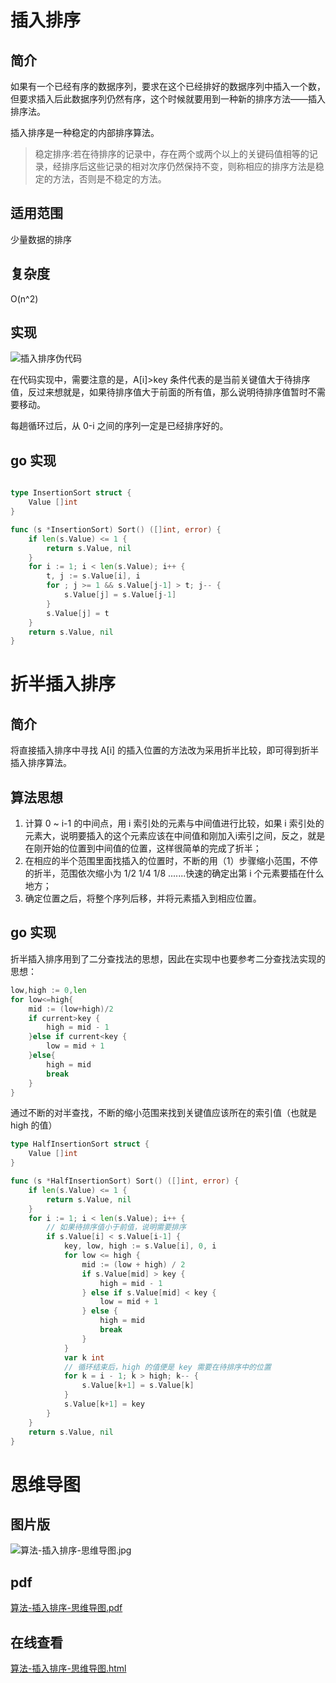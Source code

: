 # 插入排序

## 简介

如果有一个已经有序的数据序列，要求在这个已经排好的数据序列中插入一个数，但要求插入后此数据序列仍然有序，这个时候就要用到一种新的排序方法——插入排序法。

插入排序是一种稳定的内部排序算法。

> 稳定排序:若在待排序的记录中，存在两个或两个以上的关键码值相等的记录，经排序后这些记录的相对次序仍然保持不变，则称相应的排序方法是稳定的方法，否则是不稳定的方法。

## 适用范围

少量数据的排序

## 复杂度

O(n^2)

## 实现

![插入排序伪代码](https://cnymw.github.io/GolangStudy/docs/img/算法-插入排序/算法-插入排序-插入排序伪代码.png)

在代码实现中，需要注意的是，A[i]>key 条件代表的是当前关键值大于待排序值，反过来想就是，如果待排序值大于前面的所有值，那么说明待排序值暂时不需要移动。

每趟循环过后，从 0-i 之间的序列一定是已经排序好的。

## go 实现

```go

type InsertionSort struct {
	Value []int
}

func (s *InsertionSort) Sort() ([]int, error) {
	if len(s.Value) <= 1 {
		return s.Value, nil
	}
	for i := 1; i < len(s.Value); i++ {
		t, j := s.Value[i], i
		for ; j >= 1 && s.Value[j-1] > t; j-- {
			s.Value[j] = s.Value[j-1]
		}
		s.Value[j] = t
	}
	return s.Value, nil
}
```

# 折半插入排序

## 简介

将直接插入排序中寻找 A[i] 的插入位置的方法改为采用折半比较，即可得到折半插入排序算法。

## 算法思想

1. 计算 0 ~ i-1 的中间点，用 i 索引处的元素与中间值进行比较，如果 i 索引处的元素大，说明要插入的这个元素应该在中间值和刚加入i索引之间，反之，就是在刚开始的位置到中间值的位置，这样很简单的完成了折半；
2. 在相应的半个范围里面找插入的位置时，不断的用（1）步骤缩小范围，不停的折半，范围依次缩小为 1/2 1/4 1/8 .......快速的确定出第 i 个元素要插在什么地方；
3. 确定位置之后，将整个序列后移，并将元素插入到相应位置。

## go 实现

折半插入排序用到了二分查找法的思想，因此在实现中也要参考二分查找法实现的思想：

```go
low,high := 0,len
for low<=high{
	mid := (low+high)/2
	if current>key {
		high = mid - 1 
	}else if current<key {
		low = mid + 1
	}else{
		high = mid
		break
	}
}
```

通过不断的对半查找，不断的缩小范围来找到关键值应该所在的索引值（也就是 high 的值）

```go
type HalfInsertionSort struct {
	Value []int
}

func (s *HalfInsertionSort) Sort() ([]int, error) {
	if len(s.Value) <= 1 {
		return s.Value, nil
	}
	for i := 1; i < len(s.Value); i++ {
		// 如果待排序值小于前值，说明需要排序
		if s.Value[i] < s.Value[i-1] {
			key, low, high := s.Value[i], 0, i
			for low <= high {
				mid := (low + high) / 2
				if s.Value[mid] > key {
					high = mid - 1
				} else if s.Value[mid] < key {
					low = mid + 1
				} else {
					high = mid
					break
				}
			}
			var k int
			// 循环结束后，high 的值便是 key 需要在待排序中的位置
			for k = i - 1; k > high; k-- {
				s.Value[k+1] = s.Value[k]
			}
			s.Value[k+1] = key
		}
	}
	return s.Value, nil
}

```

# 思维导图

## 图片版

![算法-插入排序-思维导图.jpg](https://cnymw.github.io/GolangStudy/docs/img/算法-插入排序-思维导图.jpg)

## pdf

[算法-插入排序-思维导图.pdf](https://cnymw.github.io/GolangStudy/docs/img/算法-插入排序-思维导图.pdf)

## 在线查看

[算法-插入排序-思维导图.html](https://cnymw.github.io/GolangStudy/docs/img/算法-插入排序-思维导图.html)

